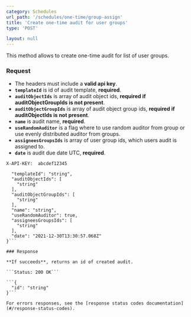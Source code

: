 ```yaml
---
category: Schedules
url_path: '/schedules/one-time/group-assign'
title: 'Create one-time audit for user groups'
type: 'POST'

layout: null
---
```


This method allows to create one-time audit for list of user groups.

### Request
* The headers must include a **valid api key**.
* **`templateId`** is id of audit template, **required**.
* **`auditObjectIds`** is array of audit object ids, **required if auditObjectGroupIds is not present**.
* **`auditObjectGroupIds`** is array of audit object group ids, **required if auditObjectIds is not present**.
* **`name`** is audit name, **required**.
* **`useRandomAuditor`** is a flag where to use random auditor from group or use evenly distributed auditor from groups.
* **`assigneesGroupsIds`** is array of user group ids, which users audit is assigned to.
* **`date`** is audit due date UTC, **required**.

```X-API-KEY:  abcdef12345```
```{
  "templateId": "string",
  "auditObjectIds": [
    "string"
  ],
  "auditObjectGroupIds": [
    "string"
  ],
  "name": "string",
  "useRandomAuditor": true,
  "assigneesGroupsIds": [
    "string"
  ],
  "date": "2021-12-30T13:30:57.068Z"
}```

### Response

**If succeeds**, returns an id of created audit.

```Status: 200 OK```

```{
  "id": "string"
}```

For errors responses, see the [response status codes documentation](#/response-status-codes).
